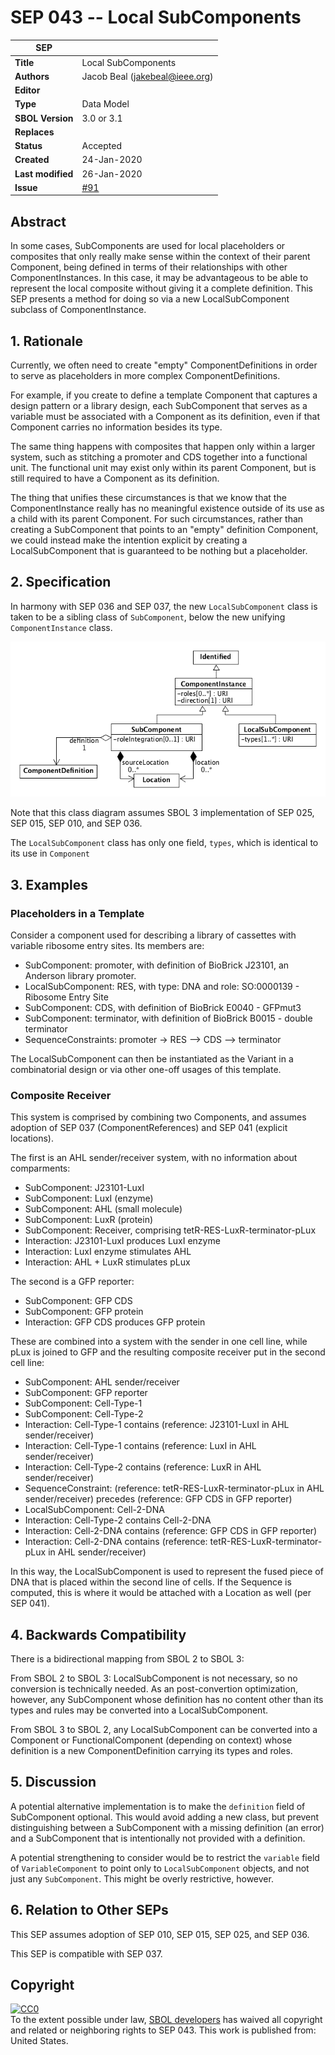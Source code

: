 # SEP 043 -- Local SubComponents

SEP                     | <leave empty>
----------------------|--------------
**Title**                | Local SubComponents
**Authors**           | Jacob Beal (jakebeal@ieee.org)
**Editor**            | <leave empty>
**Type**               | Data Model
**SBOL Version** | 3.0 or 3.1
**Replaces**        |
**Status**             | Accepted
**Created**          | 24-Jan-2020
**Last modified**  | 26-Jan-2020
**Issue** | [#91](https://github.com/SynBioDex/SEPs/issues/91)


## Abstract

In some cases, SubComponents are used for local placeholders or composites that only really make sense within the context of their parent Component, being defined in terms of their relationships  with other ComponentInstances.  In this case, it may be advantageous to be able to represent the local composite without giving it a complete definition. This SEP presents a method for doing so via a new LocalSubComponent subclass of ComponentInstance.


## 1. Rationale <a name="rationale"></a>

Currently, we often need to create "empty" ComponentDefinitions in order to serve as placeholders in more complex ComponentDefinitions.  

For example, if you create to define a template Component that captures a design pattern or a library design, each SubComponent that serves as a variable must be associated with a Component as its definition, even if that Component carries no information besides its type.

The same thing happens with composites that happen only within a larger system, such as stitching a promoter and CDS together into a functional unit.  The functional unit may exist only within its parent Component, but is still required to have a Component as its definition.

The thing that unifies these circumstances is that we know that the ComponentInstance really has no meaningful existence outside of its use as a child with its parent Component.  For such circumstances, rather than creating a SubComponent that points to an "empty" definition Component, we could instead make the intention explicit by creating a LocalSubComponent that is guaranteed to be nothing but a placeholder.


## 2. Specification <a name="specification"></a>

In harmony with SEP 036 and SEP 037, the new `LocalSubComponent` class is taken to be a sibling class of `SubComponent`, below the new unifying `ComponentInstance` class.

![examples](images/sep_043_classes.png)

Note that this class diagram assumes SBOL 3 implementation of SEP 025, SEP 015, SEP 010, and SEP 036.

The `LocalSubComponent` class has only one field, `types`, which is identical to its use in `Component`


## 3. Examples <a name='example'></a>

### Placeholders in a Template

Consider a component used for describing a library of cassettes with variable ribosome entry sites.  Its members are:

* SubComponent: promoter, with definition of BioBrick J23101, an Anderson library promoter.
* LocalSubComponent: RES, with type: DNA and role: SO:0000139 - Ribosome Entry Site
* SubComponent: CDS, with definition of BioBrick E0040 - GFPmut3 
* SubComponent: terminator, with definition of BioBrick B0015 - double terminator
* SequenceConstraints: promoter -> RES --> CDS --> terminator

The LocalSubComponent can then be instantiated as the Variant in a combinatorial design or via other one-off usages of this template.

### Composite Receiver

This system is comprised by combining two Components, and assumes adoption of SEP 037 (ComponentReferences) and SEP 041 (explicit locations).

The first is an AHL sender/receiver system, with no information about comparments:

* SubComponent: J23101-LuxI
* SubComponent: LuxI (enzyme)
* SubComponent: AHL (small molecule)
* SubComponent: LuxR (protein)
* SubComponent: Receiver, comprising tetR-RES-LuxR-terminator-pLux
* Interaction: J23101-LuxI produces LuxI enzyme
* Interaction: LuxI enzyme stimulates AHL
* Interaction: AHL + LuxR stimulates pLux

The second is a GFP reporter:

* SubComponent: GFP CDS
* SubComponent: GFP protein
* Interaction: GFP CDS produces GFP protein

These are combined into a system with the sender in one cell line, while  pLux is joined to GFP and the resulting composite receiver put in the second cell line:

* SubComponent: AHL sender/receiver
* SubComponent: GFP reporter
* SubComponent: Cell-Type-1
* SubComponent: Cell-Type-2
* Interaction: Cell-Type-1 contains (reference: J23101-LuxI in AHL sender/receiver)
* Interaction: Cell-Type-1 contains (reference: LuxI in AHL sender/receiver)
* Interaction: Cell-Type-2 contains (reference: LuxR in AHL sender/receiver)
* SequenceConstraint: (reference: tetR-RES-LuxR-terminator-pLux in AHL sender/receiver) precedes (reference: GFP CDS in GFP reporter)
* LocalSubComponent: Cell-2-DNA
* Interaction: Cell-Type-2 contains Cell-2-DNA
* Interaction: Cell-2-DNA contains (reference: GFP CDS in GFP reporter)
* Interaction: Cell-2-DNA contains (reference: tetR-RES-LuxR-terminator-pLux in AHL sender/receiver)

In this way, the LocalSubComponent is used to represent the fused piece of DNA that is placed within the second line of cells. If the Sequence is computed, this is where it would be attached with a Location as well (per SEP 041).

## 4. Backwards Compatibility <a name='compatibility'></a>

There is a bidirectional mapping from SBOL 2 to SBOL 3:

From SBOL 2 to SBOL 3: LocalSubComponent is not necessary, so no conversion is technically needed. As an post-convertion optimization, however, any SubComponent whose definition has no content other than its types and rules may be converted into a LocalSubComponent.


From SBOL 3 to SBOL 2, any LocalSubComponent can be converted into a Component or FunctionalComponent (depending on context) whose definition is a new ComponentDefinition carrying its types and roles.



## 5. Discussion <a name='discussion'></a>

A potential alternative implementation is to make the `definition` field of SubComponent optional.  This would avoid adding a new class, but prevent distinguishing between a SubComponent with a missing definition (an error) and a SubComponent that is intentionally not provided with a definition.

A potential strengthening to consider would be to restrict the `variable` field of `VariableComponent` to point only to `LocalSubComponent` objects, and not just any `SubComponent`.  This might be overly restrictive, however.

## 6. Relation to Other SEPs <a name="seps"></a>

This SEP assumes adoption of SEP 010, SEP 015, SEP 025, and SEP 036.

This SEP is compatible with SEP 037.


## Copyright <a name='copyright'></a>

<p xmlns:dct="http://purl.org/dc/terms/" xmlns:vcard="http://www.w3.org/2001/vcard-rdf/3.0#">
  <a rel="license"
     href="http://creativecommons.org/publicdomain/zero/1.0/">
    <img src="http://i.creativecommons.org/p/zero/1.0/88x31.png" style="border-style: none;" alt="CC0" />
  </a>
  <br />
  To the extent possible under law,
  <a rel="dct:publisher"
     href="sbolstandard.org">
    <span property="dct:title">SBOL developers</span></a>
  has waived all copyright and related or neighboring rights to
  <span property="dct:title">SEP 043</span>.
This work is published from:
<span property="vcard:Country" datatype="dct:ISO3166"
      content="US" about="sbolstandard.org">
  United States</span>.
</p>
